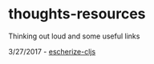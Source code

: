 # thoughts-resources
Thinking out loud and some useful links

3/27/2017 -
[escherize-cljs](https://github.com/laforge49/thoughts-resources/blob/master/escherize-cljs/README.md)
